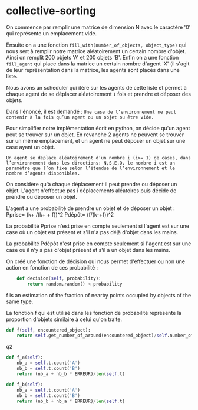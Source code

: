 # collective-sorting

On commence par remplir une matrice de dimension N avec le caractère '0' qui représente un emplacement vide.

Ensuite on a une fonction `fill_with(number_of_objects, object_type)` qui nous sert à remplir notre matrice aléatoirement un certain nombre d'objet. Ainsi on remplit 200 objets 'A' et 200 objets 'B'. Enfin on a une fonction `fill_agent` qui place dans la matrice un certain nombre d'agent 'X' (il s'agit de leur représentation dans la matrice, les agents sont placés dans une liste.

Nous avons un scheduler qui itère sur les agents de cette liste et permet à chaque agent de se déplacer aléatoirement `I` fois et prendre et déposer des objets.

Dans l'énoncé, il est demandé :
`Une case de l’environnement ne peut contenir à la fois qu’un agent ou un objet ou être vide.`

Pour simplifier notre implémentation écrit en python, on décide qu'un agent peut se trouver sur un objet. En revanche 2 agents ne peuvent se trouver sur un même emplacement, et un agent ne peut déposer un objet sur une case ayant un objet.

`Un agent se déplace aléatoirement d’un nombre i (i>= 1) de cases, dans l’environnement dans les directions: N,S,E,O. le nombre i est un paramètre que l’on fixe selon l’étendue de l’environnement et le nombre d’agents disponibles.`

On considère qu'à chaque déplacement il peut prendre ou déposer un objet. L'agent n'effectue pas i déplacements aléatoires puis décide de prendre ou déposer un objet.

L'agent a une probabilité de prendre un objet et de déposer un objet :
Pprise= (k+ /(k+ + f))^2
Pdépôt= (f/(k-+f))^2

La probabilité Pprise n'est prise en compte seulement si l'agent est sur une case où un objet est présent et s'il n'a pas déjà d'objet dans les mains.

La probabilité Pdépôt n'est prise en compte seulement si l'agent est sur une case où il n'y a pas d'objet présent et s'il a un objet dans les mains.

On créé une fonction de décision qui nous permet d'effectuer ou non une action en fonction de ces probabilité :

```python
    def decision(self, probability):
        return random.random() < probability
```

f is an estimation of the fraction of nearby points occupied by objects of the same type.

La fonction f qui est utilisé dans les fonction de probabilité représente la proportion d'objets similaire à celui qu'on traite.

```python
def f(self, encountered_object):
    return self.get_number_of_around(encountered_object)/self.number_of_boxes()
```

q2

```python
def f_a(self):
    nb_a = self.t.count('A')
    nb_b = self.t.count('B')
    return (nb_a + nb_b * ERREUR)/len(self.t)

def f_b(self):
    nb_a = self.t.count('A')
    nb_b = self.t.count('B')
    return (nb_b + nb_a * ERREUR)/len(self.t)
```